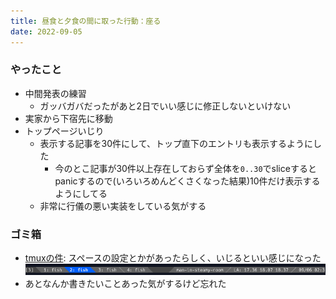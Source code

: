 ```yaml
---
title: 昼食と夕食の間に取った行動：座る
date: 2022-09-05
---
```


### やったこと
+ 中間発表の練習
  + ガッバガバだったがあと2日でいい感じに修正しないといけない
+ 実家から下宿先に移動
+ トップページいじり
  + 表示する記事を30件にして、トップ直下のエントリも表示するようにした
    + 今のとこ記事が30件以上存在しておらず全体を`0..30`でsliceするとpanicするので(いろいろめんどくさくなった結果)10件だけ表示するようにしてる
  + 非常に行儀の悪い実装をしている気がする

### ゴミ箱
+ [tmuxの件](/2022/09/02.html): スペースの設定とかがあったらしく、いじるといい感じになった
  ![](/public/images/2022/09/05/powerline.png)
+ あとなんか書きたいことあった気がするけど忘れた

